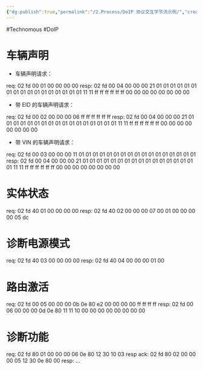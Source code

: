 ```yaml
---
{"dg-publish":true,"permalink":"/2.Process/DoIP 协议交互字节流示例/","created":"2023-03-29T17:35:47.000+08:00","updated":"2025-04-02T15:28:39.517+08:00"}
---
```


#Technomous #DoIP 

# 车辆声明

- 车辆声明请求：

req: 02 fd 00 01 00 00 00 00
resp: 02 fd 00 04 00 00 00 21 01 01 01 01 01 01 01 01 01 01 01 01 01 01 01 01 01 11 11 ff ff ff ff ff ff 00 00 00 00 00 00 00 00

- 带 EID 的车辆声明请求：

req: 02 fd 00 02 00 00 00 06 ff ff ff ff ff ff
resp: 02 fd 00 04 00 00 00 21 01 01 01 01 01 01 01 01 01 01 01 01 01 01 01 01 01 11 11 ff ff ff ff ff ff 00 00 00 00 00 00 00 00

- 带 VIN 的车辆声明请求：

req: 02 fd 00 03 00 00 00 11 01 01 01 01 01 01 01 01 01 01 01 01 01 01 01 01 01
resp: 02 fd 00 04 00 00 00 21 01 01 01 01 01 01 01 01 01 01 01 01 01 01 01 01 01 11 11 ff ff ff ff ff ff 00 00 00 00 00 00 00 00

# 实体状态

req: 02 fd 40 01 00 00 00 00
resp: 02 fd 40 02 00 00 00 07 00 01 00 00 00 00 05 dc

# 诊断电源模式

req: 02 fd 40 03 00 00 00 00
resp: 02 fd 40 04 00 00 00 01 00

# 路由激活

req: 02 fd 00 05 00 00 00 0b 0e 80 e2 00 00 00 00 ff ff ff ff
resp: 02 fd 00 06 00 00 00 0d 0e 80 11 11 10 00 00 00 00 00 00 00 00

# 诊断功能

req: 02 fd 80 01 00 00 00 06 0e 80 12 30 10 03
resp ack: 02 fd 80 02 00 00 00 05 12 30 0e 80 00
resp: ...